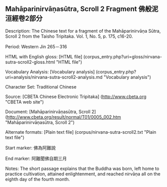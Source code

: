 ## Mahāparinirvāṇasūtra, Scroll 2 Fragment 佛般泥洹經卷2部分

Description: The Chinese text for a fragment of the Mahāparinirvāṇa Sūtra, Scroll 2 from the Taisho Tripitaka. 
Vol. 1, No. 5, p. 175, c16-20.

Period: Western Jin 265－316

HTML with English gloss: [HTML file] (corpus_entry.php?uri=gloss/nirvana-sutra-scroll2-gloss.html "HTML file")

Vocabulary Analysis: [Vocabulary analysis] (corpus_entry.php?uri=analysis/nirvana-sutra-scroll2-analysis.md "Vocabulary analysis")

Character Set: Traditional Chinese

Source: [CBETA Chinese Electronic Tripitaka] (http://www.cbeta.org "CBETA web site")

Document: [Mahāparinirvāṇasūtra, Scroll 2] (http://www.cbeta.org/result/normal/T01/0005_002.htm "Mahāparinirvāṇasūtra, Scroll 2")

Alternate formats: [Plain text file] (corpus/nirvana-sutra-scroll2.txt "Plain text file")

Start marker: 佛為阿難說

End marker: 阿難聞佛自期三月

Notes: The short passage explains that the Buddha was born, left home to practice cultivation, attained enlightenment, and reached nirvāṇa all on the eighth day of the fourth month.

